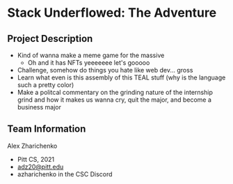 # Stack Underflowed: The Adventure

## Project Description
* Kind of wanna make a meme game for the massive
  * Oh and it has NFTs yeeeeeee let's gooooo
* Challenge, somehow do things you hate like web dev... gross
* Learn what even is this assembly of this TEAL stuff (why is the language such a pretty color)
* Make a politcal commentary on the grinding nature of the internship grind and how it makes us wanna cry, quit the major, and become a business major

## Team Information
Alex Zharichenko
* Pitt CS, 2021
* adz20@pitt.edu
* azharichenko in the CSC Discord

